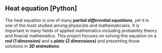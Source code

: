 ## **Heat equation [Python]**

The heat equation is one of many _**partial differential equations**_, yet it is one of the most studied among physicists and mathematicians. It is important in many fields of applied mathematics including probability theory and finacial mathematics. This project focuses on solving this equation on a _**rod (1 dimension)**_ and a _**plate (2 dimensions)**_ and presenting those solutions in _**3D animations**_.

